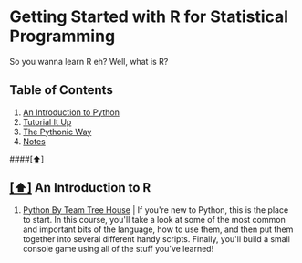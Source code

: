 
Getting Started with R for Statistical Programming
============================

So you wanna learn R eh? Well, what is R?

## <a name='toc'>Table of Contents</a>
  1. [An Introduction to Python](#intro)
  2. [Tutorial It Up ](#tutorial)
  3. [The Pythonic Way](#zen)
  4. [Notes](#notes)

####[[⬆]](#toc)

## [[⬆]](#toc) <a name='intro'>An Introduction to R</a>
1. [Python By Team Tree House](http://teamtreehouse.com/library/python-basics/upcoming) | If you're new to Python, this is the place to start. In this course, you'll take a look at some of the most common and important bits of the language, how to use them, and then put them together into several different handy scripts. Finally, you'll build a small console game using all of the stuff you've learned!
